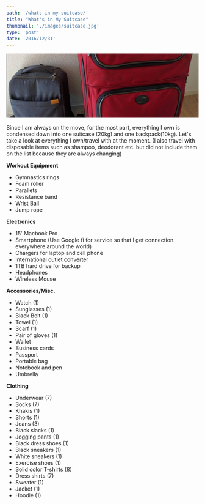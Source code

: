 ```yaml
---
path: '/whats-in-my-suitcase/'
title: "What's in My Suitcase"
thumbnail: './images/suitcase.jpg'
type: 'post'
date: '2016/12/31'
---
```


![suitcase](./images/suitcase.jpg)


Since I am always on the move, for the most part, everything I own is condensed down into one suitcase (20kg) and one backpack(10kg). Let's take a look at everything I own/travel with at the moment. (I also travel with disposable items such as shampoo, deodorant etc. but did not include them on the list because they are always changing)

**Workout Equipment**

*   Gymnastics rings
*   Foam roller
*   Parallets
*   Resistance band
*   Wrist Ball
*   Jump rope

**Electronics**

*   15' Macbook Pro
*   Smartphone (Use Google fi for service so that I get connection everywhere around the world)
*   Chargers for laptop and cell phone
*   International outlet converter
*   1TB hard drive for backup
*   Headphones
*   Wireless Mouse

**Accessories/Misc.**

*   Watch (1)
*   Sunglasses (1)
*   Black Belt (1)
*   Towel (1)
*   Scarf (1)
*   Pair of gloves (1)
*   Wallet
*   Business cards
*   Passport
*   Portable bag
*   Notebook and pen
*   Umbrella

**Clothing**

*   Underwear (7)
*   Socks (7)
*   Khakis (1)
*   Shorts (1)
*   Jeans (3)
*   Black slacks (1)
*   Jogging pants (1)
*   Black dress shoes (1)
*   Black sneakers (1)
*   White sneakers (1)
*   Exercise shoes (1)
*   Solid color T-shirts (8)
*   Dress shirts (7)
*   Sweater (1)
*   Jacket (1)
*   Hoodie (1)